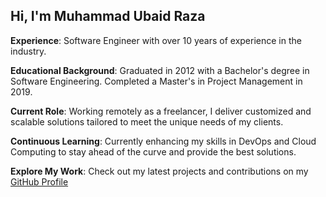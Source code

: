 ## Hi, I'm Muhammad Ubaid Raza

**Experience**: Software Engineer with over 10 years of experience in the industry.

**Educational Background**: Graduated in 2012 with a Bachelor's degree in Software Engineering. Completed a Master's in Project Management in 2019.

**Current Role**: Working remotely as a freelancer, I deliver customized and scalable solutions tailored to meet the unique needs of my clients.

**Continuous Learning**: Currently enhancing my skills in DevOps and Cloud Computing to stay ahead of the curve and provide the best solutions.

**Explore My Work**: Check out my latest projects and contributions on my [GitHub Profile](https://github.com/mubaidr)

